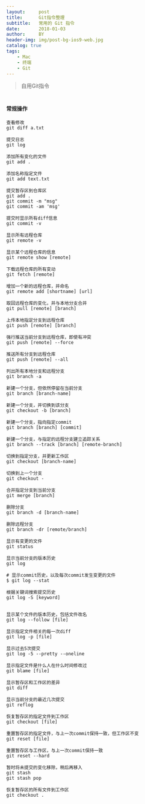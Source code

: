 ```yaml
---
layout:     post
title:      Git指令整理
subtitle:   常用的 Git 指令
date:       2018-01-03
author:     BY
header-img: img/post-bg-ios9-web.jpg
catalog: true
tags:
    - Mac
    - 终端
    - Git
---
```


>自用Git指令


#
#### 常规操作
	查看修改
	git diff a.txt
	
	提交日志
	git log

	添加所有变化的文件
 	git add .

	添加名称指定文件
	git add text.txt
	
	提交暂存区到仓库区
	git add .
    git commit -m "msg"
    git commit -am 'msg'
    
    提交时显示所有diff信息
    git commit -v
	
	显示所有远程仓库
	git remote -v
	
	显示某个远程仓库的信息
    git remote show [remote]
    
    下载远程仓库的所有变动
    git fetch [remote]
	
	增加一个新的远程仓库，并命名
	git remote add [shortname] [url]
	
	取回远程仓库的变化，并与本地分支合并
	git pull [remote] [branch]
	
	上传本地指定分支到远程仓库
	git push [remote] [branch]
	
	强行推送当前分支到远程仓库，即使有冲突
	git push [remote] --force
	
	推送所有分支到远程仓库
	git push [remote] --all
	
	列出所有本地分支和远程分支
	git branch -a
	
	新建一个分支，但依然停留在当前分支
	git branch [branch-name]
	
	新建一个分支，并切换到该分支
	git checkout -b [branch]
	
	新建一个分支，指向指定commit
	git branch [branch] [commit]
	
	新建一个分支，与指定的远程分支建立追踪关系
	git branch --track [branch] [remote-branch]
	
	切换到指定分支，并更新工作区
	git checkout [branch-name]
	
	切换到上一个分支
	git checkout -
	
	合并指定分支到当前分支
	git merge [branch]
	
	删除分支
	git branch -d [branch-name]
	
	删除远程分支
	git branch -dr [remote/branch]
	
	显示有变更的文件
	git status
	
	显示当前分支的版本历史
	git log
	
	# 显示commit历史，以及每次commit发生变更的文件
	$ git log --stat
	
	根据关键词搜索提交历史
	git log -S [keyword]
	
	
	显示某个文件的版本历史，包括文件改名
	git log --follow [file]
	
	显示指定文件相关的每一次diff
	git log -p [file]
	
	显示过去5次提交
	git log -5 --pretty --oneline
	
	显示指定文件是什么人在什么时间修改过
	git blame [file]
	
	显示暂存区和工作区的差异
	git diff
	
	显示当前分支的最近几次提交
	git reflog
	
	恢复暂存区的指定文件到工作区
	git checkout [file]
	
	重置暂存区的指定文件，与上一次commit保持一致，但工作区不变
    git reset [file]
    
    重置暂存区与工作区，与上一次commit保持一致
    git reset --hard
    
    暂时将未提交的变化移除，稍后再移入
    git stash
    git stash pop
	
	恢复暂存区的所有文件到工作区
	git checkout .
